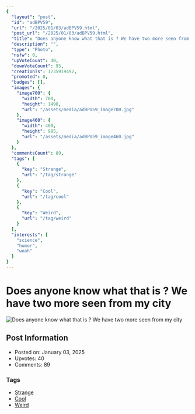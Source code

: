 ```yaml
---
{
  "layout": "post",
  "id": "adBPV59",
  "url": "/2025/01/03/adBPV59.html",
  "post_url": "/2025/01/03/adBPV59.html",
  "title": "Does anyone know what that is ? We have two more seen from my city",
  "description": "",
  "type": "Photo",
  "nsfw": 0,
  "upVoteCount": 40,
  "downVoteCount": 95,
  "creationTs": 1735919492,
  "promoted": 0,
  "badges": [],
  "images": {
    "image700": {
      "width": 700,
      "height": 1498,
      "url": "/assets/media/adBPV59_image700.jpg"
    },
    "image460": {
      "width": 460,
      "height": 985,
      "url": "/assets/media/adBPV59_image460.jpg"
    }
  },
  "commentsCount": 89,
  "tags": [
    {
      "key": "Strange",
      "url": "/tag/strange"
    },
    {
      "key": "Cool",
      "url": "/tag/cool"
    },
    {
      "key": "Weird",
      "url": "/tag/weird"
    }
  ],
  "interests": [
    "science",
    "humor",
    "woah"
  ]
}
---
```


# Does anyone know what that is ? We have two more seen from my city

![Does anyone know what that is ? We have two more seen from my city](/assets/media/adBPV59_image700.jpg)

## Post Information

- Posted on: January 03, 2025
- Upvotes: 40
- Comments: 89

### Tags

- [Strange](/tag/Strange)
- [Cool](/tag/Cool)
- [Weird](/tag/Weird)
